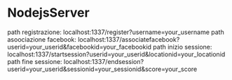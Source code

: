 ﻿# NodejsServer

path registrazione: localhost:1337/register?username=your_username
path asoociazione facebook: localhost:1337/associatefacebook?userid=your_userid&facebookid=your_facebookid
path inizio sessione: localhost:1337/startsession?userid=your_userid&locationid=your_locationid
path fine sessione: localhost:1337/endsession?userid=your_userid&sessionid=your_sessionid&score=your_score
